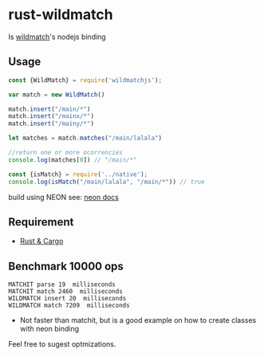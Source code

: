 # rust-wildmatch


Is [wildmatch](https://github.com/becheran/wildmatch)'s nodejs binding

## Usage

```js
const {WildMatch} = require('wildmatchjs');

var match = new WildMatch()

match.insert("/main/*")
match.insert("/mainx/*")
match.insert("/mainy/*")

let matches = match.matches("/main/lalala")

//return one or more ocorrencies
console.log(matches[0]) // "/main/*"

const {isMatch} = require('../native');
console.log(isMatch("/main/lalala", "/main/*")) // true

```

build using NEON
see: [neon docs](https://neon-bindings.com/docs/electron-apps/)

## Requirement

- [Rust & Cargo](https://www.rust-lang.org/learn/get-started)

## Benchmark 10000 ops
```
MATCHIT parse 19  milliseconds
MATCHIT match 2460  milliseconds
WILDMATCH insert 20  milliseconds
WILDMATCH match 7209  milliseconds
```
* Not faster than matchit, but is a good example on how to create classes with neon binding

Feel free to sugest optmizations.
